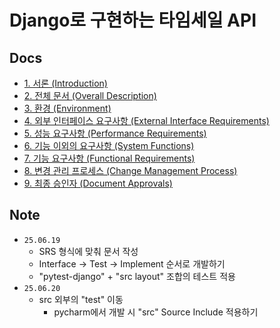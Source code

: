 # Django로 구현하는 타임세일 API

## Docs

- [1. 서론 (Introduction)](./docs/1_introduction.md)
- [2. 전체 문서 (Overall Description)](./docs/2_overall_description.md)
- [3. 환경 (Environment)](./docs/3_enviorment.md)
- [4. 외부 인터페이스 요구사항 (External Interface Requirements)](./docs/4_external_interfaces_requirements.md)
- [5. 성능 요구사항 (Performance Requirements)](./docs/5_performance_requirements.md)
- [6. 기능 이외의 요구사항 (System Functions)](./docs/6_non_functional_requirements.md)
- [7. 기능 요구사항 (Functional Requirements)](./docs/7_functional_requirements.md)
- [8. 변경 관리 프로세스 (Change Management Process)](./docs/8_change_management_process.md)
- [9. 최종 승인자 (Document Approvals)](./docs/9_document_approvals.md)

## Note

- `25.06.19`
    - SRS 형식에 맞춰 문서 작성
    - Interface -> Test -> Implement 순서로 개발하기
    - "pytest-django" + "src layout" 조합의 테스트 적용
- `25.06.20`
    - src 외부의 "test" 이동
      - pycharm에서 개발 시 "src" Source Include 적용하기